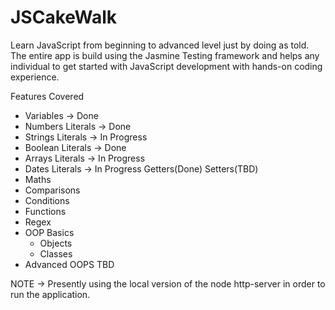 JSCakeWalk
==========
Learn JavaScript from beginning to advanced level just by doing as told. The entire app is build using the Jasmine Testing framework and helps any individual to get started with JavaScript development with hands-on coding experience.

Features Covered

*   Variables   -> Done
*   Numbers Literals     -> Done
*   Strings Literals     -> In Progress
*   Boolean	Literals	 -> Done
*   Arrays  Literals  -> In Progress
*   Dates   Literals    -> In Progress Getters(Done) Setters(TBD)
*   Maths
*   Comparisons
*   Conditions
*   Functions
*   Regex
*   OOP Basics
    *   Objects
    *   Classes
*   Advanced OOPS TBD   


NOTE -> Presently using the local version of the node http-server in order to run the application. 
